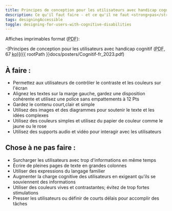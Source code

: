 ```yaml
---
title: Principes de conception pour les utilisateurs avec handicap cognitif
description: Ce qu'il faut faire - et ce qu'il ne faut <strong>pas</strong> faire - lors de la conception pour les utilisateurs ayant des troubles cognitifs.
tags: designingAccessible
toggle: designing-for-users-with-cognitive-disabilities
---
```


Affiches imprimables format (<abbr lang="en" title="Portable Document Format">PDF</abbr>):

-[Principes de conception pour les utilisateurs avec handicap cognitif (<abbr lang="en" title="Portable Document Format">PDF</abbr>, 67 <abbr title="kilo-octet">ko</abbr>)]({{ rootPath }}docs/posters/Cognitif-fr_2023.pdf)


<div class="row">
<div class="col-md-6">

## À faire :

- Permettez aux utilisateurs de contrôler le contraste et les couleurs sur l'écran
- Alignez les textes sur la marge gauche, gardez une disposition cohérente et utilisez une police sans empattements à 12 Pts
- Gardez le contenu court,clair et simple
- Utilisez des images et des diagrammes pour soutenir le texte et les idées complexes
- Utilisez des couleurs simples et utilisez du papier de couleur comme le jaune ou le rose
- Utilisez des supports audio et vidéo pour interagir avec les utilisateurs

</div>
<div class="col-md-6">

## Chose à ne pas faire :

- Surcharger les utilisateurs avec trop d'informations en même temps
- Écrire de pleines pages de texte en grandes colonnes
- Utiliser des expressions du langage familier
- Augmenter la charge cognitive des utilisateurs en exigeant qu'ils se souviennent des informations
- Utiliser des couleurs vives et contrastantes; évitez de trop fortes stimulations
- Presser les utilisateurs ou définir de courts délais pour accomplir des tâches

</div>
</div>
